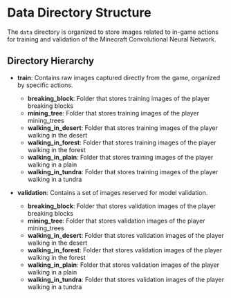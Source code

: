 # Data Directory Structure

The `data` directory is organized to store images related to in-game actions for training and validation of the Minecraft Convolutional Neural Network.

## Directory Hierarchy

- **train**: Contains raw images captured directly from the game, organized by specific actions.
  - **breaking_block**: Folder that stores training images of the player breaking blocks
  - **mining_tree**: Folder that stores training images of the player mining_trees
  - **walking_in_desert**: Folder that stores training images of the player walking in the desert
  - **walking_in_forest**: Folder that stores training images of the player walking in the forest
  - **walking_in_plain**: Folder that stores training images of the player walking in a plain
  - **walking_in_tundra**: Folder that stores training images of the player walking in a tundra


- **validation**: Contains a set of images reserved for model validation.
  - **breaking_block**: Folder that stores validation images of the player breaking blocks
  - **mining_tree**: Folder that stores validation images of the player mining_trees
  - **walking_in_desert**: Folder that stores validation images of the player walking in the desert
  - **walking_in_forest**: Folder that stores validation images of the player walking in the forest
  - **walking_in_plain**: Folder that stores validation images of the player walking in a plain
  - **walking_in_tundra**: Folder that stores validation images of the player walking in a tundra
